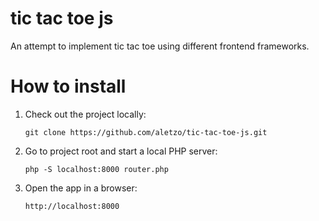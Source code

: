 tic tac toe js
==============

An attempt to implement tic tac toe using different frontend frameworks.


How to install
==============

1. Check out the project locally:
    ```
    git clone https://github.com/aletzo/tic-tac-toe-js.git
    ```

2. Go to project root and start a local PHP server:
    ```
    php -S localhost:8000 router.php
    ```

3. Open the app in a browser:
    ```
    http://localhost:8000
    ```




